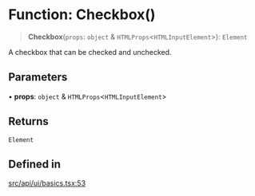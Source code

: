 # Function: Checkbox()

> **Checkbox**(`props`: `object` & `HTMLProps`\<`HTMLInputElement`\>): `Element`

A checkbox that can be checked and unchecked.

## Parameters

• **props**: `object` & `HTMLProps`\<`HTMLInputElement`\>

## Returns

`Element`

## Defined in

[src/api/ui/basics.tsx:53](https://github.com/blacksmithgu/datacore/blob/b2f12b09abf3864956181ba4f5c7075bc281ce27/src/api/ui/basics.tsx#L53)
